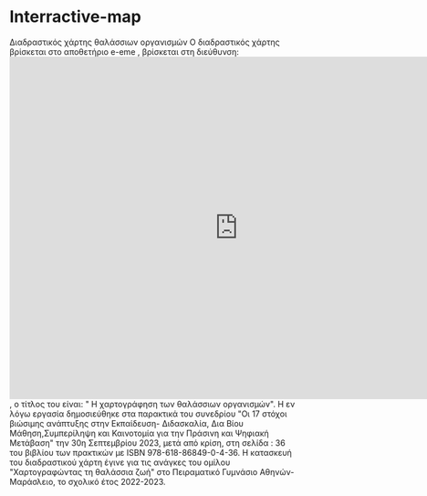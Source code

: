 # Interractive-map
Διαδραστικός χάρτης θαλάσσιων οργανισμών
Ο διαδραστικός χάρτης βρίσκεται στο αποθετήριο e-eme , βρίσκεται στη διεύθυνση: <iframe src="https://content.e-me.edu.gr/wp-admin/admin-ajax.php?action=h5p_embed&id=1257495" width="800" height="600" frameborder="0" allowfullscreen="allowfullscreen"></iframe><script src="https://content.e-me.edu.gr/wp-content/plugins/h5p/h5p-php-library/js/h5p-resizer.js" charset="UTF-8"></script>, ο τίτλος του είναι: " Η χαρτογράφηση των θαλάσσιων οργανισμών". Η εν λόγω εργασία δημοσιεύθηκε στα παρακτικά του συνεδρίου "Οι 17 στόχοι βιώσιμης ανάπτυξης στην Εκπαίδευση- Διδασκαλία, Δια Βίου Μάθηση,Συμπερίληψη και Καινοτομία για την Πράσινη και Ψηφιακή Μετάβαση" την 30η Σεπτεμβρίου 2023, μετά από κρίση, στη σελίδα : 36 του βιβλίου των πρακτικών με ISBN 978-618-86849-0-4-36. H κατασκευή του διαδραστικού χάρτη έγινε για τις ανάγκες του ομίλου "Χαρτογραφώντας τη θαλάσσια ζωή" στο Πειραματικό Γυμνάσιο Αθηνών- Μαράσλειο, το σχολικό έτος 2022-2023.
